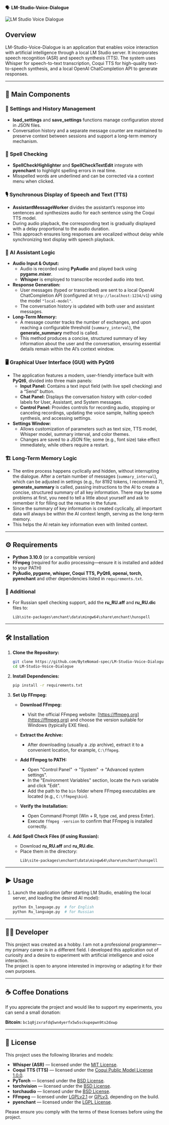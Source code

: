 🗣️ **LM-Studio-Voice-Dialogue**

![LM Studio Voice Dialogue](media/screenshot.png)

## Overview

LM-Studio-Voice-Dialogue is an application that enables voice interaction with artificial intelligence through a local LM Studio server. It incorporates speech recognition (ASR) and speech synthesis (TTS). The system uses Whisper for speech-to-text transcription, Coqui TTS for high-quality text-to-speech synthesis, and a local OpenAI ChatCompletion API to generate responses.

---

## 🚀 Main Components

### 🔧 Settings and History Management
- **load_settings** and **save_settings** functions manage configuration stored in JSON files.
- Conversation history and a separate message counter are maintained to preserve context between sessions and support a long-term memory mechanism.

### 📝 Spell Checking
- **SpellCheckHighlighter** and **SpellCheckTextEdit** integrate with **pyenchant** to highlight spelling errors in real time.
- Misspelled words are underlined and can be corrected via a context menu when clicked.

### 🎙️ Synchronous Display of Speech and Text (TTS)
- **AssistantMessageWorker** divides the assistant’s response into sentences and synthesizes audio for each sentence using the Coqui TTS model.
- During audio playback, the corresponding text is gradually displayed with a delay proportional to the audio duration.
- This approach ensures long responses are vocalized without delay while synchronizing text display with speech playback.

### 🧠 AI Assistant Logic
- **Audio Input & Output:**  
  - Audio is recorded using **PyAudio** and played back using **pygame.mixer**.  
  - **Whisper** is employed to transcribe recorded audio into text.
- **Response Generation:**  
  - User messages (typed or transcribed) are sent to a local OpenAI ChatCompletion API (configured at `http://localhost:1234/v1`) using the model `"local-model"`.
  - The conversation history is updated with both user and assistant messages.
- **Long-Term Memory:**  
  - A message counter tracks the number of exchanges, and upon reaching a configurable threshold (`summary_interval`), the **generate_summary** method is called.
  - This method produces a concise, structured summary of key information about the user and the conversation, ensuring essential details remain within the AI’s context window.

### 🖥️ Graphical User Interface (GUI) with PyQt6
- The application features a modern, user-friendly interface built with **PyQt6**, divided into three main panels:
  - **Input Panel:** Contains a text input field (with live spell checking) and a “Send” button.
  - **Chat Panel:** Displays the conversation history with color-coded labels for User, Assistant, and System messages.
  - **Control Panel:** Provides controls for recording audio, stopping or canceling recordings, updating the voice sample, halting speech synthesis, and accessing settings.
- **Settings Window:**  
  - Allows customization of parameters such as text size, TTS model, Whisper model, summary interval, and color themes.
  - Changes are saved to a JSON file; some (e.g., font size) take effect immediately, while others require a restart.

### 🏗️ Long-Term Memory Logic
- The entire process happens cyclically and hidden, without interrupting the dialogue. After a certain number of messages (`summary_interval`), which can be adjusted in settings (e.g., for 8192 tokens, I recommend 7), **generate_summary** is called, passing instructions to the AI to create a concise, structured summary of all key information. There may be some problems at first, you need to tell a little about yourself and ask to remember it for filling out the resume in the future.
- Since the summary of key information is created cyclically, all important data will always be within the AI context length, serving as the long-term memory.  
- This helps the AI retain key information even with limited context.

---

## ⚙️ Requirements

- **Python 3.10.0** (or a compatible version)
- **FFmpeg** (required for audio processing—ensure it is installed and added to your PATH)
- **PyAudio, pygame, whisper, Coqui TTS, PyQt6, openai, torch, pyenchant** and other dependencies listed in `requirements.txt`.

### 🔹 Additional
- For Russian spell checking support, add the **ru_RU.aff** and **ru_RU.dic** files to:
  ```
  Lib\site-packages\enchant\data\mingw64\share\enchant\hunspell
  ```

---

## 🛠️ Installation

1. **Clone the Repository:**

   ```bash
   git clone https://github.com/ByteNomad-spec/LM-Studio-Voice-Dialogue.git
   cd LM-Studio-Voice-Dialogue
   ```

2. **Install Dependencies:**

   ```bash
   pip install -r requirements.txt
   ```

3. **Set Up FFmpeg:**

   - **Download FFmpeg:**
     - Visit the official FFmpeg website: [https://ffmpeg.org](https://ffmpeg.org) and choose the version suitable for Windows (typically EXE files).

   - **Extract the Archive:**
     - After downloading (usually a .zip archive), extract it to a convenient location, for example, `C:\ffmpeg`.

   - **Add FFmpeg to PATH:**
     - Open "Control Panel" → "System" → "Advanced system settings".
     - In the "Environment Variables" section, locate the `Path` variable and click "Edit".
     - Add the path to the `bin` folder where FFmpeg executables are located (e.g., `C:\ffmpeg\bin`).

   - **Verify the Installation:**
     - Open Command Prompt (Win + R, type `cmd`, and press Enter).
     - Execute `ffmpeg -version` to confirm that FFmpeg is installed correctly.

4. **Add Spell Check Files (if using Russian):**

   - Download **ru_RU.aff** and **ru_RU.dic**.
   - Place them in the directory:
     ```
     Lib\site-packages\enchant\data\mingw64\share\enchant\hunspell
     ```

---

## ▶️ Usage

1. Launch the application (after starting LM Studio, enabling the local server, and loading the desired AI model):

   ```bash
   python En_language.py  # for English
   python Ru_language.py  # for Russian
   ```

---

## 👨‍💻 Developer

This project was created as a hobby. I am not a professional programmer—my primary career is in a different field. I developed this application out of curiosity and a desire to experiment with artificial intelligence and voice interaction.  
The project is open to anyone interested in improving or adapting it for their own purposes.

---

## ☕ Coffee Donations

If you appreciate the project and would like to support my experiments, you can send a small donation:

**Bitcoin:** `bc1q0jzxrafdq5wn4yerfx5w5sckupepwn9ts2dxwp`

---

## 📜 License

This project uses the following libraries and models:

- **Whisper (ASR)** — licensed under the [MIT License](https://opensource.org/licenses/MIT).
- **Coqui TTS (TTS)** — licensed under the [Coqui Public Model License 1.0.0](https://github.com/coqui-ai/TTS/blob/main/LICENSE).
- **PyTorch** — licensed under the [BSD License](https://opensource.org/licenses/BSD-3-Clause).
- **torchvision** — licensed under the [BSD License](https://opensource.org/licenses/BSD-3-Clause).
- **torchaudio** — licensed under the [BSD License](https://opensource.org/licenses/BSD-3-Clause).
- **FFmpeg** — licensed under [LGPLv2.1](https://www.ffmpeg.org/legal.html) or [GPLv3](https://www.ffmpeg.org/legal.html), depending on the build.
- **pyenchant** — licensed under the [LGPL License](https://opensource.org/licenses/LGPL-3.0).

Please ensure you comply with the terms of these licenses before using the project.
```
